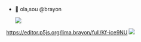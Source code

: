 - 👋 ola,sou @brayon
  
  ![](https://media.tenor.com/9_NoAo1GeZsAAAAC/peaky-blinders.gif)



https://editor.p5js.org/lima.brayon/full/Kf-ice9NU
![](https://tenor.com/pt-BR/view/neymar-jr-neymar-gif-2235780270917907713)













